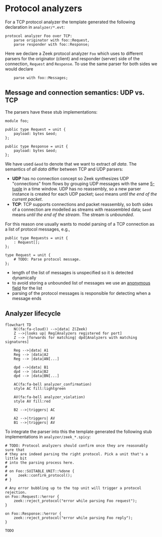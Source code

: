 # Protocol analyzers

For a TCP protocol analyzer the template generated the following declaration in
`analyzer/*.evt`:

```plain
protocol analyzer Foo over TCP:
    parse originator with foo::Request,
    parse responder with foo::Response;
```

Here we declare a Zeek protocol analyzer `Foo` which uses to different parsers
for the originator (client) and responder (server) side of the connection,
`Request` and `Response`. To use the same parser for both sides we would declare

```plain
    parse with foo::Messages;
```

## Message and connection semantics: UDP vs. TCP

The parsers have these stub implementations:

```spicy
module foo;

public type Request = unit {
    payload: bytes &eod;
};

public type Response = unit {
    payload: bytes &eod;
};
```

We have used `&eod` to denote that we want to extract _all data_. The semantics
of _all data_ differ between TCP and UDP parsers:

- **UDP** has no connection concept so Zeek synthesizes UDP "connections" from flows by
  grouping UDP messages with the same
  [5-tuple](https://docs.zeek.org/en/master/scripts/base/init-bare.zeek.html#type-conn_id)
  in a time window. UDP has no reassembly, so a new parser instance is
  created for each UDP packet; `&eod` means _until the end of the current
  packet_.
- **TCP**: TCP supports connections and packet reassembly, so both sides of a
  connection are modelled as streams with reassembled data; `&eod` means _until
  the end of the stream_. The stream is _unbounded_.

For this reason one usually wants to model parsing of a TCP connection as a list of
protocol messages, e.g.,

```spicy
public type Requests = unit {
    : Request[];
};

type Request = unit {
    # TODO: Parse protocol message.
};
```

- length of the list of messages is unspecified so it is detected dynamically
- to avoid storing a unbounded list of messages we use an [anonymous
  field](https://docs.zeek.org/projects/spicy/en/latest/programming/parsing.html#anonymous-fields)
  for the list
- parsing of the protocol messages is responsible for detecting when a message
  ends

## Analyzer lifecycle

```mermaid
flowchart TD
    N((fa:fa-cloud)) -->|data| Z(Zeek)
    Z -->|looks up| Reg[Analyzers registered for port]
    Z --> |forwards for matching| dpd[Analyzers with matching signatures]

    Reg -->|data| A1
    Reg --> |data|A2
    Reg --> |data|AN[...]

    dpd -->|data| B1
    dpd --> |data|B2
    dpd --> |data|BN[...]

    AC(fa:fa-bell analyzer_confirmation)
    style AC fill:lightgreen

    AV(fa:fa-bell analyzer_violation)
    style AV fill:red

    B2 -->|triggers| AC

    A2 -->|triggers| AV
    B1 -->|triggers| AV
```

To integrate the parser into this the template generated the following stub implementations in `analyzer/zeek_*.spicy`:

```spicy
# TODO: Protocol analyzers should confirm once they are reasonably sure that
# they are indeed parsing the right protocol. Pick a unit that's a little bit
# into the parsing process here.
#
# on Foo::SUITABLE_UNIT::%done {
#     zeek::confirm_protocol();
# }

# Any error bubbling up to the top unit will trigger a protocol rejection.
on Foo::Request::%error {
    zeek::reject_protocol("error while parsing Foo request");
}

on Foo::Response::%error {
    zeek::reject_protocol("error while parsing Foo reply");
}
```

`TODO`
